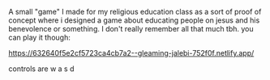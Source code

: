 A small "game" I made for my religious education class as a sort of proof of concept where i designed a game about educating people on jesus and his benevolence or something. I don't really remember all that much tbh. you can play it though:

https://632640f5e2cf5723ca4cb7a2--gleaming-jalebi-752f0f.netlify.app/ 

controls are w a s d
